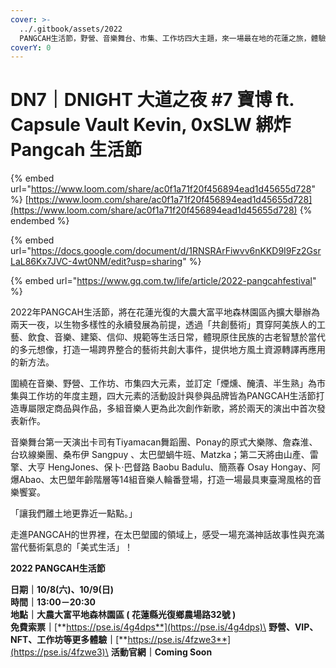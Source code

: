 ```yaml
---
cover: >-
  ../.gitbook/assets/2022
  PANGCAH生活節，野營、音樂舞台、市集、工作坊四大主題，來一場最在地的花蓮之旅，體驗部落文化魅力！.jpg
coverY: 0
---
```


# DN7｜DNIGHT 大道之夜 #7 寶博 ft. Capsule Vault Kevin, 0xSLW 綁炸 Pangcah 生活節

{% embed url="https://www.loom.com/share/ac0f1a71f20f456894ead1d45655d728" %}
[https://www.loom.com/share/ac0f1a71f20f456894ead1d45655d728](https://www.loom.com/share/ac0f1a71f20f456894ead1d45655d728)
{% endembed %}



{% embed url="https://docs.google.com/document/d/1RNSRArFiwvv6nKKD9I9Fz2GsrLaL86Kx7JVC-4wt0NM/edit?usp=sharing" %}

{% embed url="https://www.gq.com.tw/life/article/2022-pangcahfestival" %}

2022年PANGCAH生活節，將在花蓮光復的大農大富平地森林園區內擴大舉辦為兩天一夜，以生物多樣性的永續發展為前提，透過「共創藝術」貫穿阿美族人的工藝、飲食、音樂、建築、信仰、規範等生活日常，體現原住民族的古老智慧於當代的多元想像，打造一場跨界整合的藝術共創大事件，提供地方風土資源轉譯再應用的新方法。&#x20;

圍繞在音樂、野營、工作坊、市集四大元素，並訂定「煙燻、醃漬、半生熟」為市集與工作坊的年度主題，四大元素的活動設計與參與品牌皆為PANGCAH生活節打造專屬限定商品與作品，多組音樂人更為此次創作新歌，將於兩天的演出中首次發表新作。

音樂舞台第一天演出卡司有Tiyamacan舞蹈團、Ponay的原式大樂隊、詹森淮、台玖線樂團、桑布伊 Sangpuy 、太巴塱蝸牛班、Matzka；第二天將由山產、雷擎、大亨 HengJones、保卜·巴督路 Baobu Badulu、簡燕春 Osay Hongay、阿爆Abao、太巴塱年齡階層等14組音樂人輪番登場，打造一場最具東臺灣風格的音樂饗宴。

「讓我們離土地更靠近一點點。」

走進PANGCAH的世界裡，在太巴塱國的領域上，感受一場充滿神話故事性與充滿當代藝術氣息的「美式生活」！

**2022 PANGCAH生活節**

**日期｜10/8(六)、10/9(日)** \
**時間｜13:00－20:30**\
**地點｜大農大富平地森林園區 ( 花蓮縣光復鄉農場路32號 )** \
**免費索票｜**[**https://pse.is/4g4dps**](https://pse.is/4g4dps)\
**野營、VIP、NFT、工作坊等更多體驗｜**[**https://pse.is/4fzwe3**](https://pse.is/4fzwe3)\
**活動官網｜Coming Soon**
